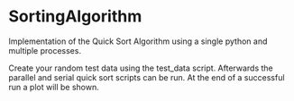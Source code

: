 # SortingAlgorithm

Implementation of the Quick Sort Algorithm using a single python and multiple processes.

Create your random test data using the test_data script. Afterwards the parallel and serial quick sort scripts can be run.
At the end of a successful run a plot will be shown.
